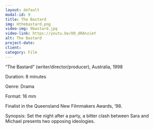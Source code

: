 ```yaml
---
layout: default
modal-id: 9
title: The Bastard
img: Hthebastard.png
video-img: 9bastard.jpg
video-link: https://youtu.be/O0_dRAnzieY
alt: The Bastard
project-date: 
client:
category: Film
---
```


“The Bastard” (writer/director/producer), Australia, 1998

Duration: 8 minutes

Genre: Drama

Format: 16 mm

Finalist in the Queensland New Filmmakers Awards, ’98.

Synopsis: Set the night after a party, a bitter clash between Sara and Michael presents two opposing ideologies.

